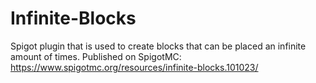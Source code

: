 # Infinite-Blocks
Spigot plugin that is used to create blocks that can be placed an infinite amount of times. Published on SpigotMC: https://www.spigotmc.org/resources/infinite-blocks.101023/
